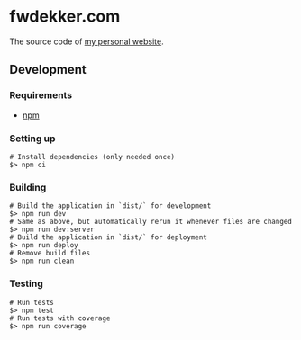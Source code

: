 # fwdekker.com
The source code of [my personal website](https://fwdekker.com/).

## Development
### Requirements
* [npm](https://www.npmjs.com/)

### Setting up
```shell script
# Install dependencies (only needed once)
$> npm ci
```

### Building
```shell script
# Build the application in `dist/` for development
$> npm run dev
# Same as above, but automatically rerun it whenever files are changed
$> npm run dev:server
# Build the application in `dist/` for deployment
$> npm run deploy
# Remove build files
$> npm run clean
```

### Testing
```shell script
# Run tests
$> npm test
# Run tests with coverage
$> npm run coverage
```
